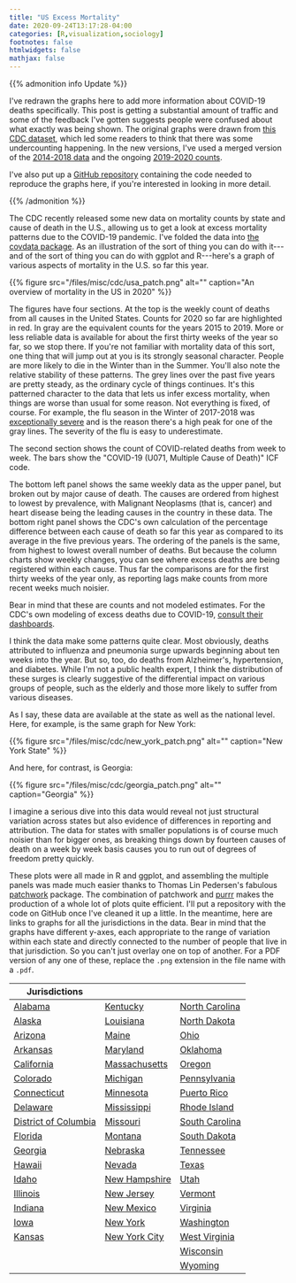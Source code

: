 ```yaml
---
title: "US Excess Mortality"
date: 2020-09-24T13:17:28-04:00
categories: [R,visualization,sociology]
footnotes: false
htmlwidgets: false
mathjax: false
---
```



{{% admonition info Update %}}

I've redrawn the graphs here to add more information about COVID-19 deaths specifically. This post is getting a substantial amount of traffic and some of the feedback I've gotten suggests people were confused about what exactly was being shown. The original graphs were drawn from [this CDC dataset](https://data.cdc.gov/NCHS/Weekly-counts-of-death-by-jurisdiction-and-cause-o/u6jv-9ijr/), which led some readers to think that there was some undercounting happening. In the new versions, I've used a merged version of the [2014-2018 data](https://data.cdc.gov/NCHS/Weekly-Counts-of-Deaths-by-State-and-Select-Causes/3yf8-kanr) and the ongoing [2019-2020 counts](https://data.cdc.gov/NCHS/Weekly-Counts-of-Deaths-by-State-and-Select-Causes/muzy-jte6). 

I've also put up a [GitHub repository](https://github.com/kjhealy/us_mortality_cdc) containing the code needed to reproduce the graphs here, if you're interested in looking in more detail. 

{{% /admonition %}}


The CDC recently released some new data on mortality counts by state and cause of death in the U.S., allowing us to get a look at excess mortality patterns due to the COVID-19 pandemic. I've folded the data into [the covdata package](http://kjhealy.github.io/covdata/). As an illustration of the sort of thing you can do with it---and of the sort of thing you can do with ggplot and R---here's a graph of various aspects of mortality in the U.S. so far this year.


{{% figure src="/files/misc/cdc/usa_patch.png" alt="" caption="An overview of mortality in the US in 2020" %}}

The figures have four sections. At the top is the weekly count of deaths from all causes in the United States. Counts for 2020 so far are highlighted in red. In gray are the equivalent counts for the years 2015 to 2019. More or less reliable data is available for about the first thirty weeks of the year so far, so we stop there. If you're not familiar with mortality data of this sort, one thing that will jump out at you is its strongly seasonal character. People are more likely to die in the Winter than in the Summer. You'll also note the relative stability of these patterns. The grey lines over the past five years are pretty steady, as the ordinary cycle of things continues. It's this patterned character to the data that lets us infer excess mortality, when things are worse than usual for some reason. Not everything is fixed, of course. For example, the flu season in the Winter of 2017-2018 was [exceptionally severe](https://www.cdc.gov/flu/about/burden-averted/2017-2018.htm) and is the reason there's a high peak for one of the gray lines. The severity of the flu is easy to underestimate. 

The second section shows the count of COVID-related deaths from week to week. The bars show the "COVID-19 (U071, Multiple Cause of Death)" ICF code. 

The bottom left panel shows the same weekly data as the upper panel, but broken out by major cause of death. The causes are ordered from highest to lowest by prevalence, with Malignant Neoplasms (that is, cancer) and heart disease being the leading causes in the country in these data. The bottom right panel shows the CDC's own calculation of the percentage difference between each cause of death so far this year as compared to its average in the five previous years. The ordering of the panels is the same, from highest to lowest overall number of deaths. But because the column charts show weekly changes, you can see where excess deaths are being registered within each cause. Thus far the comparisons are for the first thirty weeks of the year only, as reporting lags make counts from more recent weeks much noisier.

Bear in mind that these are counts and not modeled estimates. For the CDC's own modeling of excess deaths due to COVID-19, [consult their dashboards](https://www.cdc.gov/nchs/nvss/vsrr/covid19/excess_deaths.htm).

I think the data make some patterns quite clear. Most obviously, deaths attributed to influenza and pneumonia surge upwards beginning about ten weeks into the year. But so, too, do deaths from Alzheimer's, hypertension, and diabetes. While I'm not a public health expert, I think the distribution of these surges is clearly suggestive of the differential impact on various groups of people, such as the elderly and those more likely to suffer from various diseases.

As I say, these data are available at the state as well as the national level. Here, for example, is the same graph for New York:


{{% figure src="/files/misc/cdc/new_york_patch.png" alt="" caption="New York State" %}}


And here, for contrast, is Georgia:

{{% figure src="/files/misc/cdc/georgia_patch.png" alt="" caption="Georgia" %}}

I imagine a serious dive into this data would reveal not just structural variation across states but also evidence of differences in reporting and attribution. The data for states with smaller populations is of course much noisier than for bigger ones, as breaking things down by fourteen causes of death on a week by week basis causes you to run out of degrees of freedom pretty quickly. 

These plots were all made in R and ggplot, and assembling the multiple panels was made much easier thanks to Thomas Lin Pedersen's fabulous [patchwork](https://patchwork.data-imaginist.com) package. The combination of patchwork and [purrr](https://purrr.tidyverse.org) makes the production of a whole lot of plots quite efficient. I'll put a repository with the code on GitHub once I've cleaned it up a little. In the meantime, here are links to graphs for all the jurisdictions in the data. Bear in mind that the graphs have different y-axes, each appropriate to the range of variation within each state and directly connected to the number of people that live in that jurisdiction. So you can't just overlay one on top of another. For a PDF version of any one of these, replace the `.png` extension in the file name with a `.pdf`.


| Jurisdictions| | |
|--------------|------------------|------------------|
| [Alabama](/files/misc/cdc/alabama_patch.png)                           | [Kentucky](/files/misc/cdc/kentucky_patch.png)           | [North Carolina](/files/misc/cdc/north_carolina_patch.png) |
| [Alaska](/files/misc/cdc/alaska_patch.png)                             | [Louisiana](/files/misc/cdc/louisiana_patch.png)         | [North Dakota](/files/misc/cdc/north_dakota_patch.png)     |
| [Arizona](/files/misc/cdc/arizona_patch.png)                           | [Maine](/files/misc/cdc/maine_patch.png)                 | [Ohio](/files/misc/cdc/ohio_patch.png)                     |
| [Arkansas](/files/misc/cdc/arkansas_patch.png)                         | [Maryland](/files/misc/cdc/maryland_patch.png)           | [Oklahoma](/files/misc/cdc/oklahoma_patch.png)             |
| [California](/files/misc/cdc/california_patch.png)                     | [Massachusetts](/files/misc/cdc/massachusetts_patch.png) | [Oregon](/files/misc/cdc/oregon_patch.png)                 |
| [Colorado](/files/misc/cdc/colorado_patch.png)                         | [Michigan](/files/misc/cdc/michigan_patch.png)           | [Pennsylvania](/files/misc/cdc/pennsylvania_patch.png)     |
| [Connecticut](/files/misc/cdc/connecticut_patch.png)                   | [Minnesota](/files/misc/cdc/minnesota_patch.png)         | [Puerto Rico](/files/misc/cdc/puerto_rico_patch.png)       |
| [Delaware](/files/misc/cdc/delaware_patch.png)                         | [Mississippi](/files/misc/cdc/mississippi_patch.png)     | [Rhode Island](/files/misc/cdc/rhode_island_patch.png)     |
| [District of Columbia](/files/misc/cdc/district_of_columbia_patch.png) | [Missouri](/files/misc/cdc/missouri_patch.png)           | [South Carolina](/files/misc/cdc/south_carolina_patch.png) |
| [Florida](/files/misc/cdc/florida_patch.png)                           | [Montana](/files/misc/cdc/montana_patch.png)             | [South Dakota](/files/misc/cdc/south_dakota_patch.png)     |
| [Georgia](/files/misc/cdc/georgia_patch.png)                           | [Nebraska](/files/misc/cdc/nebraska_patch.png)           | [Tennessee](/files/misc/cdc/tennessee_patch.png)           |
| [Hawaii](/files/misc/cdc/hawaii_patch.png)                             | [Nevada](/files/misc/cdc/nevada_patch.png)               | [Texas](/files/misc/cdc/texas_patch.png)                   |
| [Idaho](/files/misc/cdc/idaho_patch.png)                               | [New Hampshire](/files/misc/cdc/new_hampshire_patch.png) | [Utah](/files/misc/cdc/utah_patch.png)                     |
| [Illinois](/files/misc/cdc/illinois_patch.png)                         | [New Jersey](/files/misc/cdc/new_jersey_patch.png)       | [Vermont](/files/misc/cdc/vermont_patch.png)               |
| [Indiana](/files/misc/cdc/indiana_patch.png)                           | [New Mexico](/files/misc/cdc/new_mexico_patch.png)       | [Virginia](/files/misc/cdc/virginia_patch.png)             |
| [Iowa](/files/misc/cdc/iowa_patch.png)                                 | [New York](/files/misc/cdc/new_york_city_patch.png)      | [Washington](/files/misc/cdc/washington_patch.png)          |
| [Kansas](/files/misc/cdc/kansas_patch.png)                             | [New York City](/files/misc/cdc/new_york_patch.png)      | [West Virginia](/files/misc/cdc/west_virginia_patch.png)           |
|                                                                        |                                                          | [Wisconsin](/files/misc/cdc/wisconsin_patch.png)   |
|                                                                        |                                                          | [Wyoming](/files/misc/cdc/wyoming_patch.png)               |



